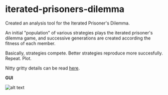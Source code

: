# iterated-prisoners-dilemma
Created an analysis tool for the Iterated Prisoner's Dilemma.

An initial "population" of various strategies plays the iterated prisoner's dilemma game, and successive generations are created according the fitness of each member.
  
Basically, strategies compete. Better strategies reproduce more succesfully. Repeat. Plot.

Nitty gritty details can be read [here](./evolution-ipd.pdf).


**GUI**

![alt text](https://github.com/shoyo-inokuchi/iterated-prisoners-dilemma/blob/master/examples/default.png)

